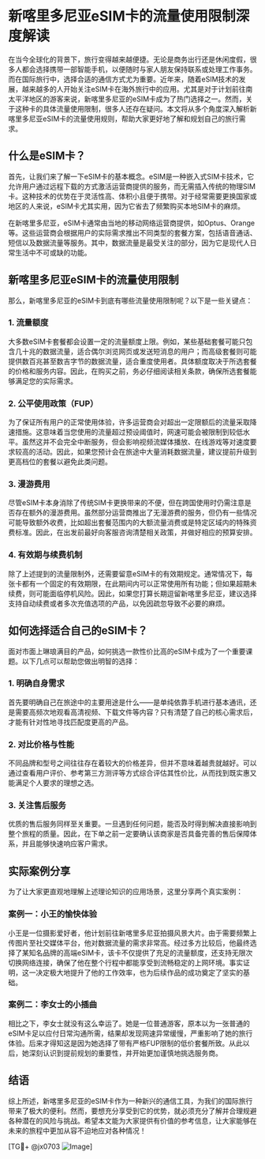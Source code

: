 # 新喀里多尼亚eSIM卡的流量使用限制深度解读

在当今全球化的背景下，旅行变得越来越便捷。无论是商务出行还是休闲度假，很多人都会选择携带一部智能手机，以便随时与家人朋友保持联系或处理工作事务。而在国际旅行中，选择合适的通信方式尤为重要。近年来，随着eSIM技术的发展，越来越多的人开始关注eSIM卡在海外旅行中的应用。尤其是对于计划前往南太平洋地区的游客来说，新喀里多尼亚的eSIM卡成为了热门选择之一。然而，关于这种卡的具体流量使用限制，很多人还存在疑问。本文将从多个角度深入解析新喀里多尼亚eSIM卡的流量使用规则，帮助大家更好地了解和规划自己的旅行需求。

## 什么是eSIM卡？

首先，让我们来了解一下eSIM卡的基本概念。eSIM是一种嵌入式SIM卡技术，它允许用户通过远程下载的方式激活运营商提供的服务，而无需插入传统的物理SIM卡。这种技术的优势在于灵活性高、体积小且便于携带。对于经常需要更换国家或地区的人来说，eSIM卡尤其实用，因为它省去了频繁购买本地SIM卡的麻烦。

在新喀里多尼亚，eSIM卡通常由当地的移动网络运营商提供，如Optus、Orange等。这些运营商会根据用户的实际需求推出不同类型的套餐方案，包括语音通话、短信以及数据流量等服务。其中，数据流量是最受关注的部分，因为它是现代人日常生活中不可或缺的功能。

## 新喀里多尼亚eSIM卡的流量使用限制

那么，新喀里多尼亚的eSIM卡到底有哪些流量使用限制呢？以下是一些关键点：

### 1. **流量额度**
大多数eSIM卡套餐都会设置一定的流量额度上限。例如，某些基础套餐可能只包含几十兆的数据流量，适合偶尔浏览网页或发送短消息的用户；而高级套餐则可能提供数百兆甚至数吉字节的数据流量，适合重度使用者。具体额度取决于所选套餐的价格和服务内容。因此，在购买之前，务必仔细阅读相关条款，确保所选套餐能够满足您的实际需求。

### 2. **公平使用政策（FUP）**
为了保证所有用户的正常使用体验，许多运营商会对超出一定限额后的流量采取降速措施。这意味着当您使用的流量超过预设阈值时，网速可能会被限制到较低水平。虽然这并不会完全中断服务，但会影响视频流媒体播放、在线游戏等对速度要求较高的活动。因此，如果您预计会在旅途中大量消耗数据流量，建议提前升级到更高档位的套餐以避免此类问题。

### 3. **漫游费用**
尽管eSIM卡本身消除了传统SIM卡更换带来的不便，但在跨国使用时仍需注意是否存在额外的漫游费用。虽然部分运营商推出了无漫游费的服务，但仍有一些情况可能导致额外收费，比如超出套餐范围内的大额流量消费或是特定区域内的特殊资费标准。因此，在出发前最好向客服咨询清楚相关政策，并做好相应的预算安排。

### 4. **有效期与续费机制**
除了上述提到的流量限制外，还需要留意eSIM卡的有效期规定。通常情况下，每张卡都有一个固定的有效期限，在此期间内可以正常使用所有功能；但如果超期未续费，则可能面临停机风险。因此，如果您打算长期逗留新喀里多尼亚，建议选择支持自动续费或者多次充值选项的产品，以免因疏忽导致不必要的麻烦。

## 如何选择适合自己的eSIM卡？

面对市面上琳琅满目的产品，如何挑选一款性价比高的eSIM卡成为了一个重要课题。以下几点可以帮助您做出明智的选择：

### 1. 明确自身需求
首先要明确自己在旅途中的主要用途是什么——是单纯依靠手机进行基本通讯，还是需要高频次地观看高清视频、下载文件等内容？只有清楚了自己的核心需求后，才能有针对性地寻找匹配度更高的产品。

### 2. 对比价格与性能
不同品牌和型号之间往往存在着较大的价格差异，但并不意味着越贵就越好。可以通过查看用户评价、参考第三方测评等方式综合评估其性价比，从而找到既实惠又能满足个人要求的理想之选。

### 3. 关注售后服务
优质的售后服务同样至关重要。一旦遇到任何问题，能否及时得到解决直接影响到整个旅程的质量。因此，在下单之前一定要确认该商家是否具备完善的售后保障体系，并且能够快速响应客户需求。

## 实际案例分享

为了让大家更直观地理解上述理论知识的应用场景，这里分享两个真实案例：

### 案例一：小王的愉快体验
小王是一位摄影爱好者，他计划前往新喀里多尼亚拍摄风景大片。由于需要频繁上传图片至社交媒体平台，他对数据流量的需求非常高。经过多方比较后，他最终选择了某知名品牌的高端eSIM卡，该卡不仅提供了充足的流量额度，还支持无限次切换网络连接，确保了他在整个行程中都能享受到流畅稳定的上网环境。事实证明，这一决定极大地提升了他的工作效率，也为后续作品的成功奠定了坚实的基础。

### 案例二：李女士的小插曲
相比之下，李女士就没有这么幸运了。她是一位普通游客，原本以为一张普通的eSIM卡足以应付日常沟通所需，结果却发现网速异常缓慢，严重影响了她的旅行体验。后来才得知这是因为她选择了带有严格FUP限制的低价套餐所致。从此以后，她深刻认识到提前规划的重要性，并开始更加谨慎地挑选服务商。

## 结语

综上所述，新喀里多尼亚的eSIM卡作为一种新兴的通信工具，为我们的国际旅行带来了极大的便利。然而，要想充分享受到它的优势，就必须充分了解并合理规避各种潜在的风险与挑战。希望本文能为大家提供有价值的参考信息，让大家能够在未来的旅程中更加从容不迫地应对各种情况！

[TG💪+ @jx0703 ![Image](https://github.com/user-attachments/assets/dbca1d08-cadb-493c-b0ec-ad6f7a83f270)]